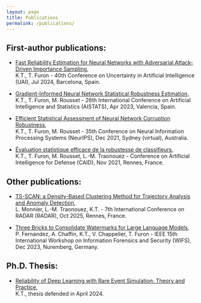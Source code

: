 ```yaml
---
layout: page
title: Publications
permalink: /publications/
---     
```

## First-author publications:

* [Fast Reliability Estimation for Neural Networks with Adversarial Attack-Driven Importance Sampling](https://openreview.net/forum?id=0usGhloD12), <br>  K.T., T. Furon - 40th Conference on Uncertainty in Artificial Intelligence (UAI), Jul 2024, Barcelona, Spain.

* [Gradient-Informed Neural Network Statistical Robustness Estimation](https://proceedings.mlr.press/v206/tit23a.html), <br> K.T., T. Furon, M. Rousset - 26th International Conference on Artificial Intelligence and Statistics (AISTATS), Apr 2023, Valencia, Spain.

* [Efficient Statistical Assessment of Neural Network Corruption Robustness](https://proceedings.neurips.cc/paper/2021/hash/4d215ab7508a3e089af43fb605dd27d1-Abstract.html), <br> K.T., T. Furon, M. Rousset - 35th Conference on Neural Information Processing Systems (NeurIPS), Dec 2021, Sydney (virtual), Australia.

* [Évaluation statistique efficace de la robustesse de classifieurs](https://hal.archives-ouvertes.fr/hal-03462156), <br> K.T., T. Furon, M. Rousset, L.-M. Traonouez - Conference on Artificial Intelligence for Defense (CAID), Nov 2021, Rennes, France.

## Other publications:

* [TS-SCAN: a Density-Based Clustering Method for Trajectory Analysis and Anomaly Detection](https://raw.githubusercontent.com/karimtito/karimtito.github.io/master/tsscan-1.pdf),  <br> L. Monnier, L.-M. Traonouez, K.T. - 7th International Conference on RADAR (RADAR), Oct 2025, Rennes, France.

* [Three Bricks to Consolidate Watermarks for Large Language Models](https://arxiv.org/abs/2308.00113), <br> P. Fernandez, A. Chaffin, K.T., V. Chappelier, T. Furon - IEEE 15th International Workshop on Information Forensics and Security (WIFS), Dec 2023, Nuremberg, Germany.

## Ph.D. Thesis: 

* [Reliability of Deep Learning with Rare Event Simulation: Theory and Practice](https://raw.githubusercontent.com/karimtito/karimtito.github.io/master/Tit_Karim_Phd_Thesis_final.pdf), <br> K.T., thesis defended in April 2024. 